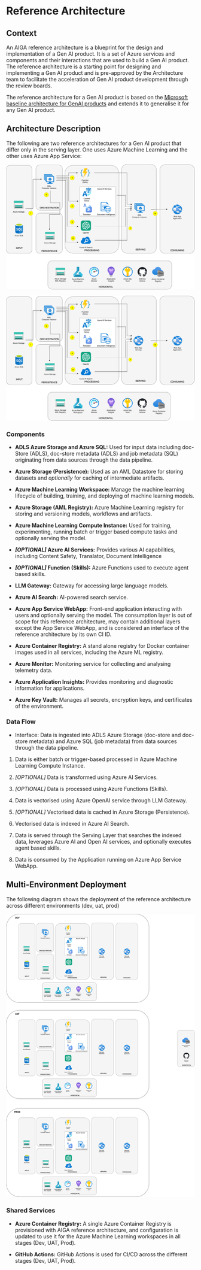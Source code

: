 # Reference Architecture

## Context

An AIGA reference architecture is a blueprint for the design and implementation of a Gen AI product.
It is a set of Azure services and components and their interactions that are used to build a Gen AI product.
The reference architecture is a starting point for designing and implementing a Gen AI product and is pre-approved by the Architecture team to facilitate the acceleration of Gen AI product development through the review boards.

The reference architecture for a Gen AI product is based on the [Microsoft baseline architecture for GenAI products](https://learn.microsoft.com/en-us/azure/architecture/ai-ml/architecture/baseline-openai-e2e-chat) and extends it to generalise it for any Gen AI product.

## Architecture Description

The following are two reference architectures for a Gen AI product that differ only in the serving layer. One uses Azure Machine Learning and the other uses Azure App Service:

![Image of Reference Architecture serving from AML](assets/AIGA%20Reference%20Architecture%20-%20AML%20Serving.svg)

![Image of Reference Architecture serving from App Service](assets/AIGA%20Reference%20Architecture%20-%20Webapp%20Serving.svg)

### Components

- **ADLS Azure Storage and Azure SQL:** Used for input data including doc-Store (ADLS), doc-store metadata (ADLS) and job metadata (SQL) originating from data sources through the data pipeline.

- **Azure Storage (Persistence):** Used as an AML Datastore for storing datasets and *optionally* for caching of intermediate artifacts.

- **Azure Machine Learning Workspace:** Manage the machine learning lifecycle of building, training, and deploying of machine learning models.

- **Azure Storage (AML Registry):** Azure Machine Learning registry for storing and versioning models, workflows and artifacts.

- **Azure Machine Learning Compute Instance:** Used for training, experimenting, running batch or trigger based compute tasks and optionally serving the model.

- ***[OPTIONAL]* Azure AI Services:** Provides various AI capabilities, including Content Safety, Translator, Document Intelligence

- ***[OPTIONAL]* Function (Skills):** Azure Functions used to execute agent based skills.

- **LLM Gateway:** Gateway for accessing large language models.

- **Azure AI Search:** AI-powered search service.

- **Azure App Service WebApp:** Front-end application interacting with users and optionally serving the model. The consumption layer is out of scope for this reference architecture, may contain additional layers except the App Service WebApp, and is considered an interface of the reference architecture by its own CI ID.

- **Azure Container Registry:** A stand alone registry for Docker container images used in all services, including the Azure ML registry.

- **Azure Monitor:** Monitoring service for collecting and analysing telemetry data.

- **Azure Application Insights:** Provides monitoring and diagnostic information for applications.

- **Azure Key Vault:** Manages all secrets, encryption keys, and certificates of the environment.

### Data Flow

- Interface: Data is ingested into ADLS Azure Storage (doc-store and doc-store metadata) and Azure SQL (job metadata) from data sources through the data pipeline.

1. Data is either batch or trigger-based processed in Azure Machine Learning Compute Instance.

1. *[OPTIONAL]* Data is transformed using Azure AI Services.

1. *[OPTIONAL]* Data is processed using Azure Functions (Skills).

1. Data is vectorised using Azure OpenAI service through LLM Gateway.

1. *[OPTIONAL]* Vectorised data is cached in Azure Storage (Persistence).

1. Vectorised data is indexed in Azure AI Search.

1. Data is served through the Serving Layer that searches the indexed data, leverages Azure AI and Open AI services, and optionally executes agent based skills.

1. Data is consumed by the Application running on Azure App Service WebApp.

## Multi-Environment Deployment

The following diagram shows the deployment of the reference architecture across different environments (dev, uat, prod)

![Image of Multiple Environment Deployment](assets/AIGA%20Multiple%20environment.svg)

### Shared Services

- **Azure Container Registry:** A single Azure Container Registry is provisioned with AIGA reference architecture, and configuration is updated to use it for the Azure Machine Learning workspaces in all stages (Dev, UAT, Prod).

- **GitHub Actions:** GitHub Actions is used for CI/CD across the different stages (Dev, UAT, Prod).
